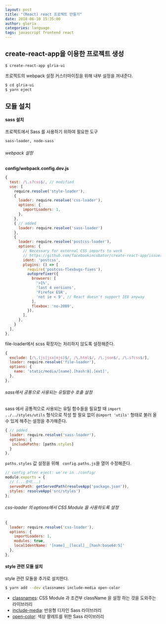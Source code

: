 ```yaml
---
layout: post
title: "(React) react 프로젝트 만들기"
date: 2018-06-10 15:35:00
author: gloria
categories: language
tags: javascript frontend react
---
```


## create-react-app을 이용한 프로젝트 생성
```bash
$ create-react-app glria-ui
```

프로젝트의 webpack 설정 커스터마이징을 위해 내부 설정을 꺼내준다.
```bash
$ cd glria-ui
$ yarn eject
```

## 모듈 설치
#### sass 설치
프로젝트에서 Sass 를 사용하기 위하여 필요한 도구
```bash
sass-loader, node-sass
```

###### webpack 설정
**config/webpack.config.dev.js**   
```javascript
{
  test: /\.s?css$/, // modified
  use: [
    require.resolve('style-loader'),
    {
      loader: require.resolve('css-loader'),
      options: {
        importLoaders: 1,
      },
    },
    { // added
      loader: require.resolve('sass-loader')
    },
    {
      loader: require.resolve('postcss-loader'),
      options: {
        // Necessary for external CSS imports to work
        // https://github.com/facebookincubator/create-react-app/issues/2677
        ident: 'postcss',
        plugins: () => [
          require('postcss-flexbugs-fixes'),
          autoprefixer({
            browsers: [
              '>1%',
              'last 4 versions',
              'Firefox ESR',
              'not ie < 9', // React doesn't support IE8 anyway
            ],
            flexbox: 'no-2009',
          }),
        ],
      },
    }
  ],
},
```

file-loader에서 scss 확장자는 처리하지 않도록 설정해준다.
```javascript
{
  exclude: [/\.(js|jsx|mjs)$/, /\.html$/, /\.json$/, /\.s?css$/],
  loader: require.resolve('file-loader'),
  options: {
    name: 'static/media/[name].[hash:8].[ext]',
  },
},
```

###### sass에서 공통으로 사용되는 유틸함수 호출 설정
sass 에서 공통적으로 사용되는 유틸 함수들을 필요할 때 `import ../../styles/utils` 형식으로 작성 할 필요 없이 `@import 'utils'` 형태로 불러 올 수 있게 해주는 설정을 추가해준다.
```javascript
{ // added
  loader: require.resolve('sass-loader'),
  options: {
   includePaths: [paths.styles]
  }
},
```

`paths.styles` 값 설정을 위해 ` config.paths.js`을 열어 수정해준다.
```javascript
// config after eject: we're in ./config/
module.exports = {
  // (...중략...)
  servedPath: getServedPath(resolveApp('package.json')),
  styles: resolveApp('src/styles')
};
```

###### css-loader 의 options에서 CSS Module 을 사용하도록 설정
```javascript
{
  loader: require.resolve('css-loader'),
  options: {
    importLoaders: 1,
    modules: true,
    localIdentName: '[name]__[local]__[hash:base64:5]'
  },
},
```

#### style 관련 모듈 설치
style 관련 모듈을 추가로 설치한다.
```bash
$ yarn add --dev classnames include-media open-color
```
- [classnames](https://github.com/JedWatson/classnames): CSS Module 과 조건부 className 을 설정 하는 것을 도와주는 라이브러리
- [include-media](https://include-media.com/): 반응형 디자인 Sass 라이브러리
- [open-color](https://yeun.github.io/open-color/): 색상 팔레트를 위한 Sass 라이브러리
